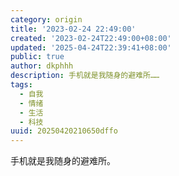```yaml
---
category: origin
title: '2023-02-24 22:49:00'
created: '2023-02-24T22:49:00+08:00'
updated: '2025-04-24T22:39:41+08:00'
public: true
author: dkphhh
description: 手机就是我随身的避难所……
tags:
  - 自我
  - 情绪
  - 生活
  - 科技
uuid: 20250420210650dffo
---
```


手机就是我随身的避难所。
